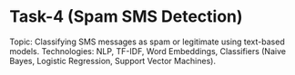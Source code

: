 # Task-4 (Spam SMS Detection)

Topic: Classifying SMS messages as spam or legitimate using text-based models.
Technologies: NLP, TF-IDF, Word Embeddings, Classifiers (Naive Bayes, Logistic Regression, Support Vector Machines).